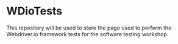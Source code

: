 # WDioTests
This repository will be used to store the page used to perform the Webdriver.io framework tests for the software testing workshop.
